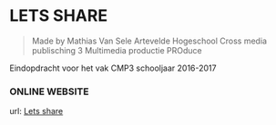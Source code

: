 # LETS SHARE


>Made by Mathias Van Sele
> Artevelde Hogeschool
> Cross media publisching 3
>Multimedia productie PROduce

Eindopdracht voor het vak CMP3 schooljaar 2016-2017

### ONLINE WEBSITE
url: [Lets share](http://dev-mathvans1-cmp3d7.pantheonsite.io/)